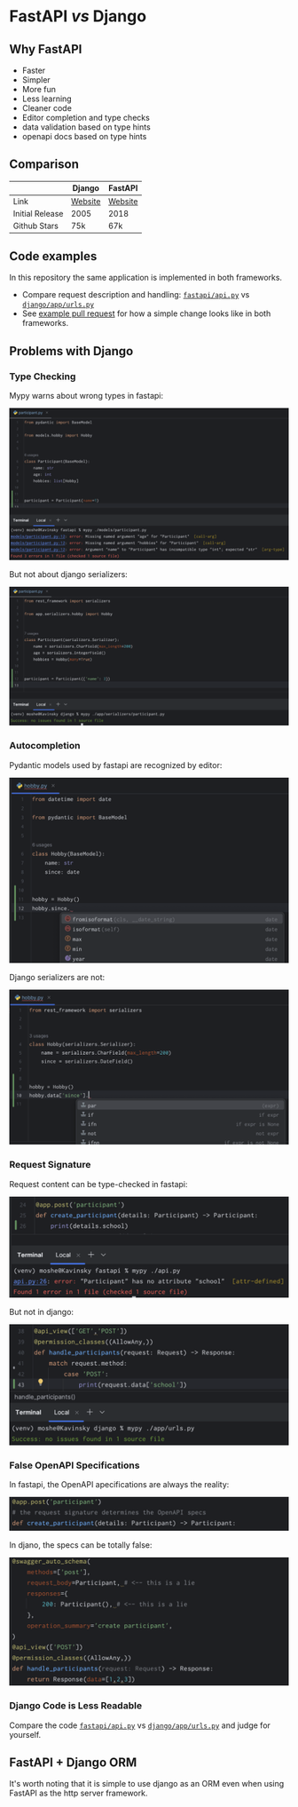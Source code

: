 # FastAPI _vs_ Django

## Why FastAPI

- Faster
- Simpler
- More fun
- Less learning
- Cleaner code
- Editor completion and type checks
- data validation based on type hints
- openapi docs based on type hints


## Comparison

|                 | Django                                    | FastAPI                                  |
|-----------------|-------------------------------------------|------------------------------------------|
| Link            | [Website](https://www.djangoproject.com/) | [Website](https://fastapi.tiangolo.com/) |
| Initial Release | 2005                                      | 2018                                     |
| Github Stars    | 75k                                       | 67k                                      |


## Code examples

In this repository the same application is implemented in both frameworks.  

- Compare request description and handling: [`fastapi/api.py`](https://github.com/moshe-pheno/fastapi-vs-django/blob/main/fastapi/api.py) vs [`django/app/urls.py`](https://github.com/moshe-pheno/fastapi-vs-django/blob/main/django/app/urls.py)
- See [example pull request](https://github.com/moshe-pheno/fastapi-vs-django/pull/1) for how a simple change looks like in both frameworks.


## Problems with Django

### Type Checking

Mypy warns about wrong types in fastapi:

![image](./screenshots/mypy-fastapi.png)

But not about django serializers:

![image](./screenshots/mypy-django.png)

### Autocompletion

Pydantic models used by fastapi are recognized by editor:

![image](./screenshots/autocomplete-fastapi.png)

Django serializers are not:

![image](./screenshots/autocomplete-django.png)

### Request Signature

Request content can be type-checked in fastapi:

![image](./screenshots/request-body-fastapi.png)

But not in django:

![image](./screenshots/request-body-django.png)


### False OpenAPI Specifications

In fastapi, the OpenAPI apecifications are always the reality:

![image](./screenshots/openapi-fastapi.png)

In djano, the specs can be totally false:

![image](./screenshots/openapi-django.png)



### Django Code is Less Readable


Compare the code [`fastapi/api.py`](https://github.com/moshe-pheno/fastapi-vs-django/blob/main/fastapi/api.py) vs [`django/app/urls.py`](https://github.com/moshe-pheno/fastapi-vs-django/blob/main/django/app/urls.py) and judge for yourself.


## FastAPI + Django ORM

It's worth noting that it is simple to use django as an ORM even when using FastAPI as the http server framework.
